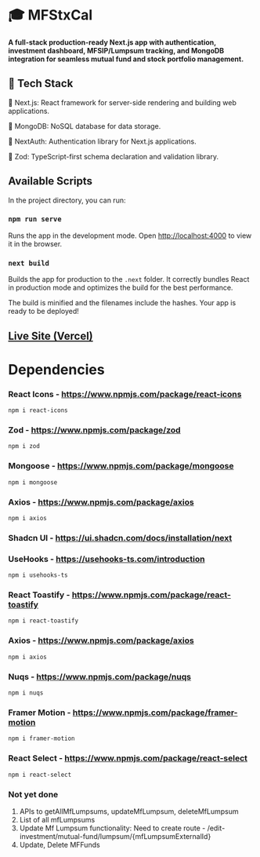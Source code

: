 # 🎓 MFStxCal

**A full-stack production-ready Next.js app with authentication, investment dashboard, MFSIP/Lumpsum tracking, and MongoDB integration for seamless mutual fund and stock portfolio management.**

## 🚀 Tech Stack

🚀 Next.js: React framework for server-side rendering and building web applications.

🍃 MongoDB: NoSQL database for data storage.

🔐 NextAuth: Authentication library for Next.js applications.

📏 Zod: TypeScript-first schema declaration and validation library.

## Available Scripts

In the project directory, you can run:

### `npm run serve`

Runs the app in the development mode.
Open [http://localhost:4000](http://localhost:3000) to view it in the browser.

### `next build`

Builds the app for production to the `.next` folder.
It correctly bundles React in production mode and optimizes the build for the best performance.

The build is minified and the filenames include the hashes.
Your app is ready to be deployed!

## [Live Site (Vercel)](https://mf-stx-cal.vercel.app/)

# Dependencies

### React Icons - https://www.npmjs.com/package/react-icons
    npm i react-icons

### Zod - https://www.npmjs.com/package/zod
    npm i zod

### Mongoose - https://www.npmjs.com/package/mongoose
    npm i mongoose

### Axios - https://www.npmjs.com/package/axios
    npm i axios

### Shadcn UI - https://ui.shadcn.com/docs/installation/next

### UseHooks - https://usehooks-ts.com/introduction
    npm i usehooks-ts

### React Toastify - https://www.npmjs.com/package/react-toastify
    npm i react-toastify

### Axios - https://www.npmjs.com/package/axios
    npm i axios

### Nuqs - https://www.npmjs.com/package/nuqs
    npm i nuqs

### Framer Motion - https://www.npmjs.com/package/framer-motion
    npm i framer-motion

### React Select - https://www.npmjs.com/package/react-select
    npm i react-select




### Not yet done
1. APIs to getAllMfLumpsums, updateMfLumpsum, deleteMfLumpsum
2. List of all mfLumpsums
3. Update  Mf Lumpsum functionality: Need to create route - /edit-investment/mutual-fund/lumpsum/{mfLumpsumExternalId}
4. Update, Delete MFFunds
